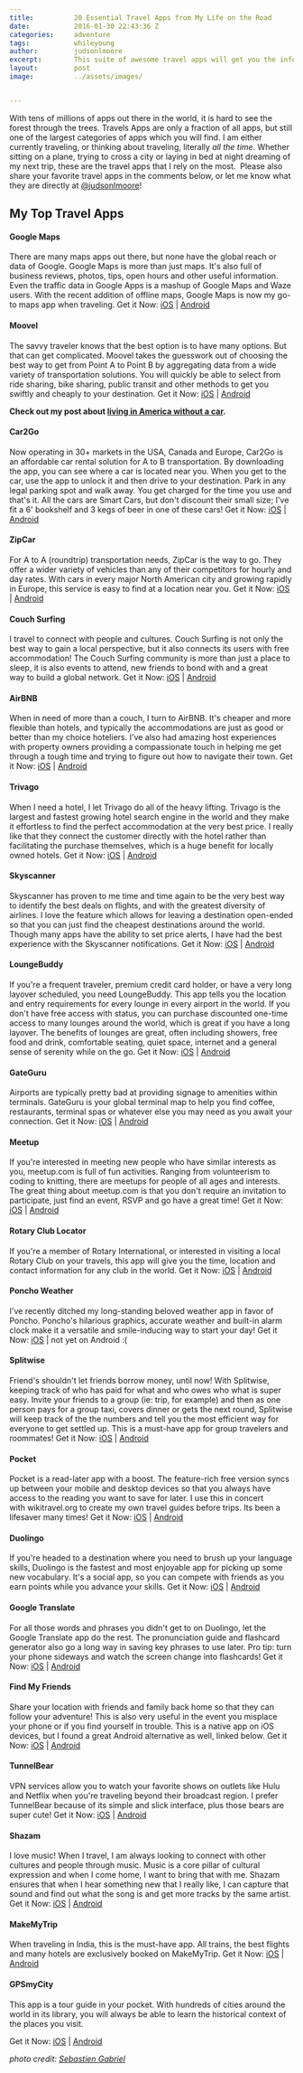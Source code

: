 ```yaml
---
title:			20 Essential Travel Apps from My Life on the Road
date:			2016-01-30 22:43:36 Z
categories:		adventure
tags:			whileyoung
author:			judsonlmoore
excerpt:		This suite of awesome travel apps will get you the information you need, when you need it while traveling around the world.
layout:			post
image:			../assets/images/


---
```


With tens of millions of apps out there in the world, it is hard to see the forest through the trees. Travels Apps are only a fraction of all apps, but still one of the largest categories of apps which you will find. I am either currently traveling, or thinking about traveling, literally _all the time_. Whether sitting on a plane, trying to cross a city or laying in bed at night dreaming of my next trip, these are the travel apps that I rely on the most.  Please also share your favorite travel apps in the comments below, or let me know what they are directly at [@judsonlmoore](http://twitter.com/judsonlmoore)!

## My Top Travel Apps

#### Google Maps

There are many maps apps out there, but none have the global reach or data of Google. Google Maps is more than just maps. It's also full of business reviews, photos, tips, open hours and other useful information. Even the traffic data in Google Apps is a mashup of Google Maps and Waze users. With the recent addition of offline maps, Google Maps is now my go-to maps app when traveling.
Get it Now: [iOS](https://www.judsonlmoore.com/get/google-maps-ios/) | [Android](https://www.judsonlmoore.com/get/google-maps-android/)

#### Moovel

The savvy traveler knows that the best option is to have many options. But that can get complicated. Moovel takes the guesswork out of choosing the best way to get from Point A to Point B by aggregating data from a wide variety of transportation solutions. You will quickly be able to select from ride sharing, bike sharing, public transit and other methods to get you swiftly and cheaply to your destination.
Get it Now: [iOS](https://www.judsonlmoore.com/get/moovel-ios/) | [Android](https://www.judsonlmoore.com/get/moovel-android/)

**Check out my post about [living in America without a car](https://www.judsonlmoore.com/lifestyle/living-without-a-car-in-america/).**

#### Car2Go

Now operating in 30+ markets in the USA, Canada and Europe, Car2Go is an affordable car rental solution for A to B transportation. By downloading the app, you can see where a car is located near you. When you get to the car, use the app to unlock it and then drive to your destination. Park in any legal parking spot and walk away. You get charged for the time you use and that's it. All the cars are Smart Cars, but don't discount their small size; I've fit a 6' bookshelf and 3 kegs of beer in one of these cars!
Get it Now: [iOS](https://www.judsonlmoore.com/get/car2go-ios/) | [Android](https://www.judsonlmoore.com/get/car2go-android/)

#### ZipCar

For A to A (roundtrip) transportation needs, ZipCar is the way to go. They offer a wider variety of vehicles than any of their competitors for hourly and day rates. With cars in every major North American city and growing rapidly in Europe, this service is easy to find at a location near you.
Get it Now: [iOS](https://www.judsonlmoore.com/get/zipcar-ios/) | [Android](https://www.judsonlmoore.com/get/zipcar-android/)

#### Couch Surfing

I travel to connect with people and cultures. Couch Surfing is not only the best way to gain a local perspective, but it also connects its users with free accommodation! The Couch Surfing community is more than just a place to sleep, it is also events to attend, new friends to bond with and a great way to build a global network.
Get it Now: [iOS](https://www.judsonlmoore.com/get/couchsurfing-ios/) | [Android](https://www.judsonlmoore.com/get/couchsurfing-android/)

#### AirBNB

When in need of more than a couch, I turn to AirBNB. It's cheaper and more flexible than hotels, and typically the accommodations are just as good or better than my choice hoteliers. I've also had amazing host experiences with property owners providing a compassionate touch in helping me get through a tough time and trying to figure out how to navigate their town.
Get it Now: [iOS](https://www.judsonlmoore.com/get/airbnb-ios/) | [Android](https://www.judsonlmoore.com/get/airbnb-android/)

#### Trivago

When I need a hotel, I let Trivago do all of the heavy lifting. Trivago is the largest and fastest growing hotel search engine in the world and they make it effortless to find the perfect accommodation at the very best price. I really like that they connect the customer directly with the hotel rather than facilitating the purchase themselves, which is a huge benefit for locally owned hotels.
Get it Now: [iOS](https://www.judsonlmoore.com/get/trivago-ios/) | [Android](https://www.judsonlmoore.com/get/trivago-android/)

#### Skyscanner

Skyscanner has proven to me time and time again to be the very best way to identify the best deals on flights, and with the greatest diversity of airlines. I love the feature which allows for leaving a destination open-ended so that you can just find the cheapest destinations around the world. Though many apps have the ability to set price alerts, I have had the best experience with the Skyscanner notifications.
Get it Now: [iOS](https://www.judsonlmoore.com/get/skyscanner-ios/) | [Android](https://www.judsonlmoore.com/get/skyscanner-android/)

#### LoungeBuddy

If you're a frequent traveler, premium credit card holder, or have a very long layover scheduled, you need LoungeBuddy. This app tells you the location and entry requirements for every lounge in every airport in the world. If you don't have free access with status, you can purchase discounted one-time access to many lounges around the world, which is great if you have a long layover. The benefits of lounges are great, often including showers, free food and drink, comfortable seating, quiet space, internet and a general sense of serenity while on the go.
Get it Now: [iOS](https://www.judsonlmoore.com/get/loungebuddy-ios/) | [Android](https://www.judsonlmoore.com/get/loungebuddy-android/)

#### GateGuru

Airports are typically pretty bad at providing signage to amenities within terminals. GateGuru is your global terminal map to help you find coffee, restaurants, terminal spas or whatever else you may need as you await your connection.
Get it Now: [iOS](https://www.judsonlmoore.com/get/gateguru-ios/) | [Android](https://www.judsonlmoore.com/get/gate-guru-android/)

#### Meetup

If you're interested in meeting new people who have similar interests as you, meetup.com is full of fun activities. Ranging from volunteerism to coding to knitting, there are meetups for people of all ages and interests. The great thing about meetup.com is that you don't require an invitation to participate, just find an event, RSVP and go have a great time!
Get it Now: [iOS](https://www.judsonlmoore.com/get/meetup-ios/) | [Android](https://www.judsonlmoore.com/get/meetup-android/)

#### Rotary Club Locator

If you're a member of Rotary International, or interested in visiting a local Rotary Club on your travels, this app will give you the time, location and contact information for any club in the world.
Get it Now: [iOS](https://www.judsonlmoore.com/get/rotary-club-locator-ios/) | [Android](https://www.judsonlmoore.com/get/rotary-club-locator-android/)

#### Poncho Weather

I've recently ditched my long-standing beloved weather app in favor of Poncho. Poncho's hilarious graphics, accurate weather and built-in alarm clock make it a versatile and smile-inducing way to start your day!
Get it Now: [iOS](https://www.judsonlmoore.com/get/poncho-ios/) | not yet on Android :(

#### Splitwise

Friend's shouldn't let friends borrow money, until now! With Splitwise, keeping track of who has paid for what and who owes who what is super easy. Invite your friends to a group (ie: trip, for example) and then as one person pays for a group taxi, covers dinner or gets the next round, Splitwise will keep track of the the numbers and tell you the most efficient way for everyone to get settled up. This is a must-have app for group travelers and roommates!
Get it Now: [iOS](https://www.judsonlmoore.com/get/splitwise-ios/) | [Android](https://www.judsonlmoore.com/get/splitwise-android/)

#### Pocket

Pocket is a read-later app with a boost. The feature-rich free version syncs up between your mobile and desktop devices so that you always have access to the reading you want to save for later. I use this in concert with wikitravel.org to create my own travel guides before trips. Its been a lifesaver many times!
Get it Now: [iOS](https://www.judsonlmoore.com/get/pocket-ios/) | [Android](https://www.judsonlmoore.com/get/pocket-android/)

#### Duolingo

If you're headed to a destination where you need to brush up your language skills, Duolingo is the fastest and most enjoyable app for picking up some new vocabulary. It's a social app, so you can compete with friends as you earn points while you advance your skills.
Get it Now: [iOS](https://www.judsonlmoore.com/get/duolingo-ios/) | [Android](https://www.judsonlmoore.com/get/duolingo-android/)

#### Google Translate

For all those words and phrases you didn't get to on Duolingo, let the Google Translate app do the rest. The pronunciation guide and flashcard generator also go a long way in saving key phrases to use later. Pro tip: turn your phone sideways and watch the screen change into flashcards!
Get it Now: [iOS](https://www.judsonlmoore.com/get/google-translate-ios/) | [Android](https://www.judsonlmoore.com/get/google-translate-android/)

#### Find My Friends

Share your location with friends and family back home so that they can follow your adventure! This is also very useful in the event you misplace your phone or if you find yourself in trouble. This is a native app on iOS devices, but I found a great Android alternative as well, linked below.
Get it Now: [iOS](https://www.judsonlmoore.com/get/find-friends-ios/) | [Android](https://www.judsonlmoore.com/get/find-friends-android/)

#### TunnelBear

VPN services allow you to watch your favorite shows on outlets like Hulu and Netflix when you're traveling beyond their broadcast region. I prefer TunnelBear because of its simple and slick interface, plus those bears are super cute!
Get it Now: [iOS](https://www.judsonlmoore.com/get/tunnelbear-ios/) | [Android](https://www.judsonlmoore.com/get/tunnelbear-android/)

#### Shazam

I love music! When I travel, I am always looking to connect with other cultures and people through music. Music is a core pillar of cultural expression and when I come home, I want to bring that with me. Shazam ensures that when I hear something new that I really like, I can capture that sound and find out what the song is and get more tracks by the same artist.
Get it Now: [iOS](https://www.judsonlmoore.com/get/shazam-ios/) | [Android](https://www.judsonlmoore.com/get/shazam-android/)

#### MakeMyTrip

When traveling in India, this is the must-have app. All trains, the best flights and many hotels are exclusively booked on MakeMyTrip.
Get it Now: [iOS](https://www.judsonlmoore.com/get/makemytrip-ios/) | [Android](https://www.judsonlmoore.com/get/makemytrip-android/)

#### GPSmyCity

This app is a tour guide in your pocket. With hundreds of cities around the world in its library, you will always be able to learn the historical context of the places you visit.

Get it Now: [iOS](https://www.judsonlmoore.com/get/gpsmycity-ios/) | [Android](https://www.judsonlmoore.com/get/gpsmycity-android/)

_photo credit: [Sebastien Gabriel](http://unsplash.com/sgabriel)_
